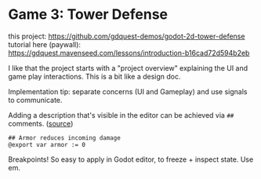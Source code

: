 # Game 3: Tower Defense

this project: https://github.com/gdquest-demos/godot-2d-tower-defense
tutorial here (paywall): https://gdquest.mavenseed.com/lessons/introduction-b16cad72d594b2eb

I like that the project starts with a "project overview" explaining the UI
and game play interactions. This is a bit like a design doc.

Implementation tip: separate concerns (UI and Gameplay) and use signals to communicate.

Adding a description that's visible in the editor can be achieved via `##` comments. ([source](https://github.com/godotengine/godot/pull/41095))

```
## Armor reduces incoming damage
@export var armor := 0
```

Breakpoints! So easy to apply in Godot editor, to freeze + inspect state. Use em.

